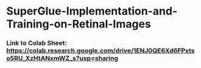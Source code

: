 # SuperGlue-Implementation-and-Training-on-Retinal-Images
### Link to Colab Sheet: https://colab.research.google.com/drive/1ENJ0QE6Xd6FPxtso5RU_XzHtANxmWZ_s?usp=sharing
